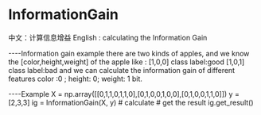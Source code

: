 # InformationGain
中文：计算信息增益 English  : calculating the Information Gain 

----Information gain example
there are two kinds of apples, and we know the [color,height,weight] of the apple
like :
[1,0,0] class label:good 
[1,0,1] class label:bad
and we can calculate the information gain of different features
color :0 ; height: 0; weight: 1 bit.

----Example
    X = np.array([[0,1,1,0,1,1,0],[0,1,0,0,1,0,0],[0,1,0,0,1,1,0]])
    y = [2,3,3]
    ig = InformationGain(X, y) # calculate
    # get the result 
    ig.get_result()
